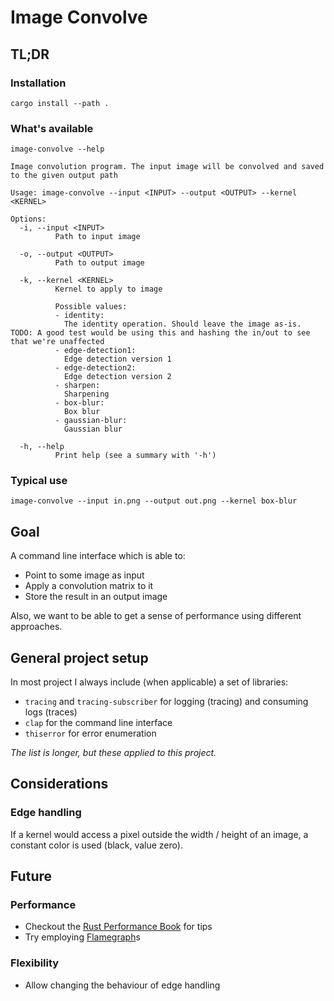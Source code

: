 # Image Convolve

## TL;DR 

### Installation

```norust
cargo install --path .
```

### What's available

```norust
image-convolve --help

Image convolution program. The input image will be convolved and saved to the given output path

Usage: image-convolve --input <INPUT> --output <OUTPUT> --kernel <KERNEL>

Options:
  -i, --input <INPUT>
          Path to input image

  -o, --output <OUTPUT>
          Path to output image

  -k, --kernel <KERNEL>
          Kernel to apply to image

          Possible values:
          - identity:
            The identity operation. Should leave the image as-is. TODO: A good test would be using this and hashing the in/out to see that we're unaffected
          - edge-detection1:
            Edge detection version 1
          - edge-detection2:
            Edge detection version 2
          - sharpen:
            Sharpening
          - box-blur:
            Box blur
          - gaussian-blur:
            Gaussian blur

  -h, --help
          Print help (see a summary with '-h')
```

### Typical use

```norust
image-convolve --input in.png --output out.png --kernel box-blur
```

## Goal

A command line interface which is able to: 

* Point to some image as input
* Apply a convolution matrix to it
* Store the result in an output image

Also, we want to be able to get a sense of performance using
different approaches.


## General project setup

In most project I always include (when applicable) a set of libraries:

* `tracing` and `tracing-subscriber` for logging (tracing) and consuming logs (traces)
* `clap` for the command line interface
* `thiserror` for error enumeration

_The list is longer, but these applied to this project._

## Considerations

### Edge handling

If a kernel would access a pixel outside the width / height of an image,
a constant color is used (black, value zero).

## Future

### Performance

* Checkout the [Rust Performance Book](https://nnethercote.github.io/perf-book/) for tips
* Try employing [Flamegraph](https://github.com/jonhoo/inferno)s 

### Flexibility

* Allow changing the behaviour of edge handling